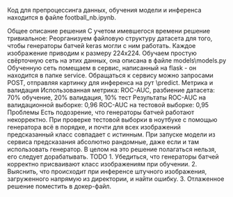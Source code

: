 Код для препроцессинга данных, обучения модели и инференса находится в файле football_nb.ipynb.


Общее описание решения
	С учетом имевшегося времени решение тривиальное: 
	Реорганизуем файловую структуру датасета для того, чтобы генераторы батчей keras могли с ним работать.
	Каждое изображение приводим к размеру 224х224.
	Обучаем простую свёрточную сеть на этих данных, она описана в файле models\models.py
	Обученную сеть помещаем в сервис, написанный на flask - он находится в папке service.
	Обращаться к сервису можно запросами POST, отправляя картинку для инференса на рут \predict.
Метрика и валидация
	Использованная метрика: ROC-AUC, разбиение датасета: 70% обучение, 20% валидация, 10% тест
Результаты
	ROC-AUC на валидационной выборке: 0,96
	ROC-AUC на тестовой выборке: 0,95	
Проблемы
	Есть подозрение, что генераторы батчей работают некорректно. При проверке тестовой выборки в ноутбуке с помощью генератора всё в порядке, и почти для всех изображений предсказанный класс совпадает с истинным.
	При запуске модели из сервиса предсказания абсолютно рандомные, даже если и там использовать генератор. В целом на это решение полагаться нельзя, его следует дорабатывать.
TODO
	1. Убедиться, что генераторы батчей корректно присваивают класс изображениям при обучении.
	2. Выяснить, что происходит при инференсе штучного изображения, загруженного напрямую из директории, и найти ошибку.
	3. Отлаженное решение поместить в докер-файл.
   
